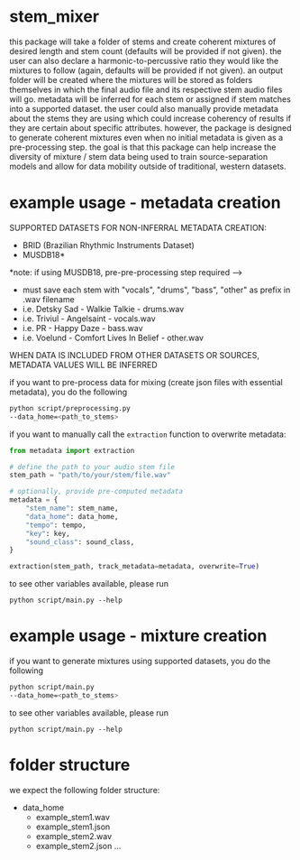 # stem_mixer
this package will take a folder of stems and create coherent mixtures of desired length and stem count (defaults will be provided if not given). the user can also declare a harmonic-to-percussive ratio they would like the mixtures to follow (again, defaults will be provided if not given). an output folder will be created where the mixtures will be stored as folders themselves in which the final audio file and its respective stem audio files will go. metadata will be inferred for each stem or assigned if stem matches into a supported dataset. the user could also manually provide metadata about the stems they are using which could increase coherency of results if they are certain about specific attributes. however, the package is designed to generate coherent mixtures even when no initial metadata is given as a pre-processing step. the goal is that this package can help increase the diversity of mixture / stem data being used to train source-separation models and allow for data mobility outside of traditional, western datasets. 

# example usage - metadata creation

SUPPORTED DATASETS FOR NON-INFERRAL METADATA CREATION:
- BRID (Brazilian Rhythmic Instruments Dataset)
- MUSDB18* 

*note: if using MUSDB18, pre-pre-processing step required --> 
- must save each stem with "vocals", "drums", "bass", "other" as prefix in .wav filename
- i.e. Detsky Sad - Walkie Talkie - drums.wav
- i.e. Triviul - Angelsaint - vocals.wav
- i.e. PR - Happy Daze - bass.wav
- i.e. Voelund - Comfort Lives In Belief - other.wav

WHEN DATA IS INCLUDED FROM OTHER DATASETS OR SOURCES, METADATA VALUES WILL BE INFERRED

if you want to pre-process data for mixing (create json files with essential metadata), you do the following
```bash
python script/preprocessing.py
--data_home=<path_to_stems>
```

if you want to manually call the `extraction` function to overwrite metadata:

```python
from metadata import extraction

# define the path to your audio stem file
stem_path = "path/to/your/stem/file.wav"

# optionally, provide pre-computed metadata
metadata = {
    "stem_name": stem_name,
    "data_home": data_home,
    "tempo": tempo,
    "key": key,
    "sound_class": sound_class,
}

extraction(stem_path, track_metadata=metadata, overwrite=True)
```

to see other variables available, please run

`python script/main.py --help`

# example usage - mixture creation

if you want to generate mixtures using supported datasets, you do the following

```bash
python script/main.py
--data_home=<path_to_stems>
```

to see other variables available, please run

`python script/main.py --help`

# folder structure
we expect the following folder structure:

- data_home
    - example_stem1.wav
    - example_stem1.json
    - example_stem2.wav
    - example_stem2.json
      ...
